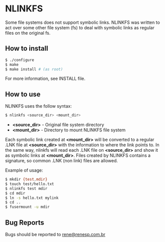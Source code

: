 # NLINKFS

Some file systems does not support symbolic links. NLINKFS was written to act
over some other file system (fs) to deal with symbolic links as regular files
on the original fs.


## How to install

```bash
$ ./configure
$ make
$ make install # (as root)
```

For more information, see INSTALL file.


## How to use

NLINKFS uses the follow syntax:

```bash
$ nlinkfs <source_dir> <mount_dir>
```

* **<source_dir>** - Original file system directory
* **<mount_dir>** - Directory to mount NLINKFS file system

Each symbolic link created at **<mount_dir>** will be converted to a regular .LNK
file at **<source_dir>** with the information to where the link points to. In the
same way, nlinkfs will read each .LNK file on **<source_dir>** and show it as
symbolic links at **<mount_dir>**. Files created by NLINKFS contains a signature, so
common .LNK (non link) files are allowed.

Example of usage:

```bash
$ mkdir {test,mdir}
$ touch test/hello.txt
$ nlinkfs test mdir
$ cd mdir
$ ln -s hello.txt mylink
$ cd ..
$ fusermount -u mdir
```

## Bug Reports

Bugs should be reported to rene@renesp.com.br

